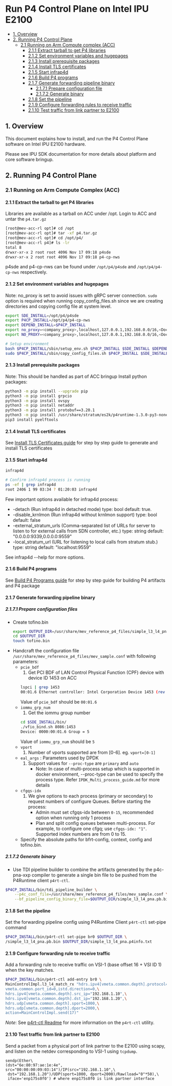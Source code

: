 # Run P4 Control Plane on Intel IPU E2100

- [1. Overview](#1-overview)
- [2. Running P4 Control Plane](#2-running-p4-control-plane)
	- [2.1 Running on Arm Compute complex (ACC)](#21-running-on-acc)
        - [2.1.1 Extract tarball to get P4 libraries](#211-extract-tarball)
        - [2.1.2 Set environment variables and hugepages](#212-set-env-and-hugepages)
        - [2.1.3 Install prerequisite packages](#213-install-prerequisites)
        - [2.1.4 Install TLS certificates](#214-install-tls-certificates)
        - [2.1.5 Start infrap4d](#215-start-infrap4d)
        - [2.1.6 Build P4 programs](#216-build-p4-programs)
        - [2.1.7 Generate forwarding pipeline binary](#217-generate-fwd-pipeline-bin)
            - [2.1.7.1 Prepare configuration file](#2171-prepare-config-file)
            - [2.1.7.2 Generate binary](#2172-generate-binary)
        - [2.1.8 Set the pipeline](#218-set-the-pipeline)
        - [2.1.9 Configure forwarding rules to receive traffic](#219-configure-rules)
        - [2.1.10 Test traffic from link partner to E2100](#2110-test-traffic)
				
## 1. Overview

This document explains how to install, and run the P4 Control Plane
software on Intel IPU E2100 hardware.

Please see IPU SDK documentation for more details about platform and core
software bringup.

## 2. Running P4 Control Plane

### 2.1 Running on Arm Compute Complex (ACC)

#### 2.1.1 Extract the tarball to get P4 libraries
Libraries are available as a tarball on ACC under /opt.
Login to ACC and untar the `p4.tar.gz`

```bash
[root@mev-acc-rl opt]# cd /opt
[root@mev-acc-rl opt]# tar -xf p4.tar.gz
[root@mev-acc-rl opt]# cd /opt/p4/
[root@mev-acc-rl p4]# ls -lr
total 8
drwxr-xr-x 2 root root 4096 Nov 17 09:18 p4sde
drwxr-xr-x 2 root root 4096 Nov 17 09:18 p4-cp-nws
```
p4sde and p4-cp-nws can be found under `/opt/p4/p4sde` and `/opt/p4/p4-cp-nws` respectively.

#### 2.1.2 Set environment variables and hugepages

Note: no_proxy is set to avoid issues with gRPC server connection.
`sudo` option is required when running copy_config_files.sh since
we are creating directories and copying config file at system level.
```bash
export SDE_INSTALL=/opt/p4/p4sde
export P4CP_INSTALL=/opt/p4/p4-cp-nws
export DEPEND_INSTALL=$P4CP_INSTALL
export no_proxy=<company_proxy>,localhost,127.0.0.1,192.168.0.0/16,<Docker container network>/12
export NO_PROXY=<company_proxy>,localhost,127.0.0.1,192.168.0.0/16,<Docker container network>/12

# Setup environment
bash $P4CP_INSTALL/sbin/setup_env.sh $P4CP_INSTALL $SDE_INSTALL $DEPEND_INSTALL
sudo $P4CP_INSTALL/sbin/copy_config_files.sh $P4CP_INSTALL $SDE_INSTALL
```
#### 2.1.3 Install prerequisite packages
Note: This should be handled as part of ACC bringup
Install python packages:
```bash
python3 -m pip install --upgrade pip
python3 -m pip install grpcio
python3 -m pip install ovspy
python3 -m pip install netaddr
python3 -m pip install protobuf==3.20.1
python3 -m pip install /usr/share/stratum/es2k/p4runtime-1.3.0-py3-none-any.whl
pip3 install pyelftools
```

#### 2.1.4 Install TLS certificates

See [Install TLS Certificates guide](https://github.com/ipdk-io/networking-recipe/blob/main/docs/guides/install-tls-certificates.md) for step by step guide to generate
and install TLS certificates

#### 2.1.5 Start infrap4d
```bash
infrap4d

# Confirm infrap4d process is running
ps -ef | grep infrap4d
root 2406 1 99 03:34 ? 01:20:03 infrap4d 
```

Few important options available for infrap4d process:
 - -detach (Run infrap4d in detached mode) type: bool default: true.
 - -disable_krnlmon (Run infrap4d without krnlmon support) type: bool
      default: false
 - -external_stratum_urls (Comma-separated list of URLs for server to listen to
for external calls from SDN controller, etc.) type: string
 default: "0.0.0.0:9339,0.0.0.0:9559"
 - -local_stratum_url (URL for listening to local calls from stratum stub.)
type: string default: "localhost:9559"

See infrap4d --help for more options.

#### 2.1.6 Build P4 programs
See [Build P4 Programs guide](https://github.com/ipdk-io/networking-recipe/blob/main/docs/guides/build-p4-programs.md) for step by step guide for building P4 artifacts and P4 package

#### 2.1.7 Generate forwarding pipeline binary
##### 2.1.7.1 Prepare configuration files

- Create tofino.bin
   ```bash
   export OUTPUT_DIR=/usr/share/mev_reference_p4_files/simple_l3_l4_pna
   cd $OUTPUT_DIR
   touch tofino.bin
   ```  
- Handcraft the configuration file `/usr/share/mev_reference_p4_files/mev_sample.conf`
with following parameters:
   - `pcie_bdf` 
      1. Get PCI BDF of LAN Control Physical Function (CPF) device with device
ID 1453 on ACC
        ```bash
        lspci | grep 1453
        00:01.6 Ethernet controller: Intel Corporation Device 1453 (rev 11)
        ```
        Value of `pcie_bdf` should be `00:01.6`
   - `iommu_grp_num`
        1. Get the iommu group number
        ```bash
        cd $SDE_INSTALL/bin/
        ./vfio_bind.sh 8086:1453
        Device: 0000:00:01.6 Group = 5
        ```
        Value of `iommu_grp_num` should be `5`
   - `vport`
        1. Number of vports supported are from [0-6].
        eg. `vport=[0-1]`
   - `eal_args` : Parameters used by DPDK
        1. Support values for `--proc-type` are `primary` and `auto`
            - Note: In case of multi-process setup which is supported in docker
environment, --proc-type can be used to specify the process type.
Refer `IPDK_Multi_process_guide.md` for more details
   - `cfgqs-idx`
        1. We give options to each process (primary or secondary) to request
numbers of configure Queues. Before starting the process:
            - Admin must set cfgqs-idx between `0-15`, recommended option when
running only 1 process 
            - Plan and split config queues between multi-process.
            For example, to configure one cfgq; use `cfgqs-idx: "1"`. Supported
index numbers are from 0 to 15.
   - Specify the absolute paths for  bfrt-config, context, config and tofino.bin.

##### 2.1.7.2 Generate binary
- Use TDI pipeline builder to combine the artifacts generated by the p4c-pna-xxp
compiler to generate a single bin file to be pushed from the P4Runtime client
`p4rt-ctl`.

```bash
$P4CP_INSTALL/bin/tdi_pipeline_builder \
    --p4c_conf_file=/usr/share/mev_reference_p4_files/mev_sample.conf \
    --bf_pipeline_config_binary_file=$OUTPUT_DIR/simple_l3_l4_pna.pb.bin
```

#### 2.1.8 Set the pipeline

Set the forwarding pipeline config using P4Runtime Client `p4rt-ctl` set-pipe
command
```bash
$P4CP_INSTALL/bin/p4rt-ctl set-pipe br0 $OUTPUT_DIR \
/simple_l3_l4_pna.pb.bin $OUTPUT_DIR/simple_l3_l4_pna.p4info.txt
```

#### 2.1.9 Configure forwarding rule to receive traffic

Add a forwarding rule to receive traffic on VSI-1 (base offset 16 + VSI ID 1) \
when the key matches.

```bash
$P4CP_INSTALL/bin/p4rt-ctl add-entry br0 \
MainControlImpl.l3_l4_match_rx "hdrs.ipv4[vmeta.common.depth].protocol=0x11,\
vmeta.common.port_id=0,istd.direction=0,\
hdrs.ipv4[vmeta.common.depth].src_ip="192.168.1.10",\
hdrs.ipv4[vmeta.common.depth].dst_ip="192.168.1.20",\
hdrs.udp[vmeta.common.depth].sport=1000,\
hdrs.udp[vmeta.common.depth].dport=2000,\
action=MainControlImpl.send(17)"
```

 *Note*: See [p4rt-ctl Readme](https://github.com/ipdk-io/networking-recipe/blob/main/docs/clients/p4rt-ctl.rst) for more information on the `p4rt-ctl` utility.

#### 2.1.10 Test traffic from link partner to E2100

Send a packet from a physical port of link partner to the E2100 using scapy, and
listen on the netdev corresponding to VSI-1 using `tcpdump`.

```text
sendp(Ether\
(dst="6e:80:97:ae:1e:4e", src="00:00:00:09:03:14")/IP(src="192.168.1.10",\
 dst="192.168.1.20")/UDP(sport=1000, dport=2000)/Raw(load="0"*50),\
 iface='enp175s0f0') # where enp175s0f0 is link partner interface
```
